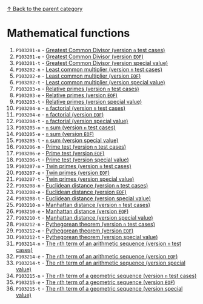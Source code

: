 [↑ Back to the parent category](../README.md)

# Mathematical functions

1. `P103201-n` -  [Greatest Common Divisor (version `n` test cases)](./P103201-n.md)
1. `P103201-e` -  [Greatest Common Divisor (version `EOF`)](./P103201-e.md)
1. `P103201-t` -  [Greatest Common Divisor (version special value)](./P103201-t.md)
1. `P103202-n` -  [Least common multiplier (version `n` test cases)](./P103202-n.md)
1. `P103202-e` -  [Least common multiplier (version `EOF`)](./P103202-e.md)
1. `P103202-t` -  [Least common multiplier (version special value)](./P103202-t.md)
1. `P103203-n` -  [Relative primes (version `n` test cases)](./P103203-n.md)
1. `P103203-e` -  [Relative primes (version `EOF`)](./P103203-e.md)
1. `P103203-t` -  [Relative primes (version special value)](./P103203-t.md)
1. `P103204-n` -  [`n` factorial (version `n` test cases)](./P103204-n.md)
1. `P103204-e` -  [`n` factorial (version `EOF`)](./P103204-e.md)
1. `P103204-t` -  [`n` factorial (version special value)](./P103204-t.md)
1. `P103205-n` -  [`n` sum (version `n` test cases)](./P103205-n.md)
1. `P103205-e` -  [`n` sum (version `EOF`)](./P103205-e.md)
1. `P103205-t` -  [`n` sum (version special value)](./P103205-t.md)
1. `P103206-n` -  [Prime test (version `n` test cases)](./P103206-n.md)
1. `P103206-e` -  [Prime test (version `EOF`)](./P103206-e.md)
1. `P103206-t` -  [Prime test (version special value)](./P103206-t.md)
1. `P103207-n` -  [Twin primes (version `n` test cases)](./P103207-n.md)
1. `P103207-e` -  [Twin primes (version `EOF`)](./P103207-e.md)
1. `P103207-t` -  [Twin primes (version special value)](./P103207-t.md)
1. `P103208-n` -  [Euclidean distance (version `n` test cases)](./P103208-n.md)
1. `P103208-e` -  [Euclidean distance (version `EOF`)](./P103208-e.md)
1. `P103208-t` -  [Euclidean distance (version special value)](./P103208-t.md)
1. `P103210-n` -  [Manhattan distance (version `n` test cases)](./P103210-n.md)
1. `P103210-e` -  [Manhattan distance (version `EOF`)](./P103210-e.md)
1. `P103210-t` -  [Manhattan distance (version special value)](./P103210-t.md)
1. `P103212-n` -  [Pythegorean theorem (version `n` test cases)](./P103212-n.md)
1. `P103212-e` -  [Pythegorean theorem (version `EOF`)](./P103212-e.md)
1. `P103212-t` -  [Pythegorean theorem (version special value)](./P103212-t.md)
1. `P103214-n` -  [The `n`th term of an arithmetic sequence (version `n` test cases)](./P103214-n.md)
1. `P103214-e` -  [The `n`th term of an arithmetic sequence (version `EOF`)](./P103214-e.md)
1. `P103214-t` -  [The `n`th term of an arithmetic sequence (version special value)](./P103214-t.md)
1. `P103215-n` -  [The `n`th term of a geometric sequence (version `n` test cases)](./P103215-n.md)
1. `P103215-e` -  [The `n`th term of a geometric sequence (version `EOF`)](./P103215-e.md)
1. `P103215-t` -  [The `n`th term of a geometric sequence (version special value)](./P103215-t.md)
